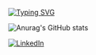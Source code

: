 <a href="https://git.io/typing-svg"><img src="https://readme-typing-svg.demolab.com?font=Fira+Code&pause=1000&color=34DD31&center=falso&vCenter=falso&repeat=verdadeiro&width=435&lines=Bem+vindo(a)+ao+meu+reposit%C3%B3rio!" alt="Typing SVG"/></a>

![Anurag's GitHub stats](https://github-readme-stats.vercel.app/api?username=davimrp&show_icons=true&theme=chartreuse-dark)

<a href="linkedin.com/in/davi-wendell/" target="_blank"><img src="https://img.shields.io/badge/LinkedIn-%230077B5.svg?&style=flat-square&logo=linkedin&logoColor=white" alt="LinkedIn"></a>
